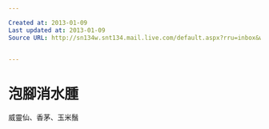 ```yaml
---

Created at: 2013-01-09
Last updated at: 2013-01-09
Source URL: http://sn134w.snt134.mail.live.com/default.aspx?rru=inbox&wlexpid=957E97CC5B80485BB2C11FBFB9E0F9E8&wlrefapp=2#n=935172468&rru=inbox&fid=1&fav=1&mid=b16be94f-5a36-11e2-9276-002264c249f6


---
```


# 泡腳消水腫


威靈仙、香茅、玉米鬚

